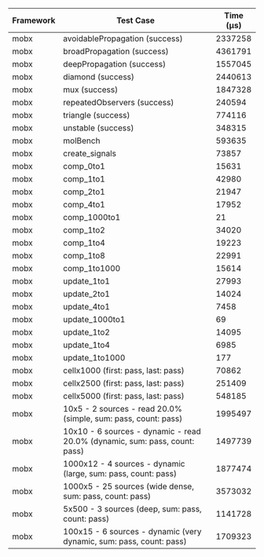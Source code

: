 | Framework | Test Case | Time (μs) |
| --- | --- | --- |
| mobx | avoidablePropagation (success) | 2337258 |
| mobx | broadPropagation (success) | 4361791 |
| mobx | deepPropagation (success) | 1557045 |
| mobx | diamond (success) | 2440613 |
| mobx | mux (success) | 1847328 |
| mobx | repeatedObservers (success) | 240594 |
| mobx | triangle (success) | 774116 |
| mobx | unstable (success) | 348315 |
| mobx | molBench | 593635 |
| mobx | create_signals | 73857 |
| mobx | comp_0to1 | 15631 |
| mobx | comp_1to1 | 42980 |
| mobx | comp_2to1 | 21947 |
| mobx | comp_4to1 | 17952 |
| mobx | comp_1000to1 | 21 |
| mobx | comp_1to2 | 34020 |
| mobx | comp_1to4 | 19223 |
| mobx | comp_1to8 | 22991 |
| mobx | comp_1to1000 | 15614 |
| mobx | update_1to1 | 27993 |
| mobx | update_2to1 | 14024 |
| mobx | update_4to1 | 7458 |
| mobx | update_1000to1 | 69 |
| mobx | update_1to2 | 14095 |
| mobx | update_1to4 | 6985 |
| mobx | update_1to1000 | 177 |
| mobx | cellx1000 (first: pass, last: pass) | 70862 |
| mobx | cellx2500 (first: pass, last: pass) | 251409 |
| mobx | cellx5000 (first: pass, last: pass) | 548185 |
| mobx | 10x5 - 2 sources - read 20.0% (simple, sum: pass, count: pass) | 1995497 |
| mobx | 10x10 - 6 sources - dynamic - read 20.0% (dynamic, sum: pass, count: pass) | 1497739 |
| mobx | 1000x12 - 4 sources - dynamic (large, sum: pass, count: pass) | 1877474 |
| mobx | 1000x5 - 25 sources (wide dense, sum: pass, count: pass) | 3573032 |
| mobx | 5x500 - 3 sources (deep, sum: pass, count: pass) | 1141728 |
| mobx | 100x15 - 6 sources - dynamic (very dynamic, sum: pass, count: pass) | 1709323 |
